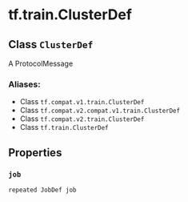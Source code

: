 <div itemscope itemtype="http://developers.google.com/ReferenceObject">
<meta itemprop="name" content="tf.train.ClusterDef" />
<meta itemprop="path" content="Stable" />
<meta itemprop="property" content="job"/>
</div>

# tf.train.ClusterDef

## Class `ClusterDef`

A ProtocolMessage



### Aliases:

* Class `tf.compat.v1.train.ClusterDef`
* Class `tf.compat.v2.compat.v1.train.ClusterDef`
* Class `tf.compat.v2.train.ClusterDef`
* Class `tf.train.ClusterDef`

<!-- Placeholder for "Used in" -->


## Properties

<h3 id="job"><code>job</code></h3>

`repeated JobDef job`




